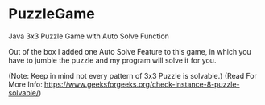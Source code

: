 # PuzzleGame
Java 3x3 Puzzle Game with Auto Solve Function

Out of the box I added one Auto Solve Feature to this game, in which you have to jumble the puzzle and my program will solve it for you.

(Note: Keep in mind not every pattern of 3x3 Puzzle is solvable.)
(Read For More Info: https://www.geeksforgeeks.org/check-instance-8-puzzle-solvable/) 
